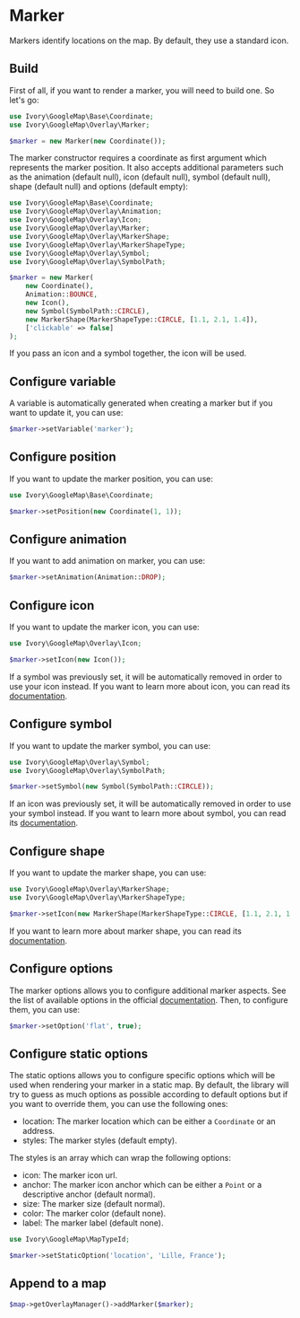 # Marker

Markers identify locations on the map. By default, they use a standard icon.

## Build

First of all, if you want to render a marker, you will need to build one. So let's go:

``` php
use Ivory\GoogleMap\Base\Coordinate;
use Ivory\GoogleMap\Overlay\Marker;

$marker = new Marker(new Coordinate());
```

The marker constructor requires a coordinate as first argument which represents the marker position. It also accepts 
additional parameters such as the animation (default null), icon (default null), symbol (default null), shape (default
null) and options (default empty):

``` php
use Ivory\GoogleMap\Base\Coordinate;
use Ivory\GoogleMap\Overlay\Animation;
use Ivory\GoogleMap\Overlay\Icon;
use Ivory\GoogleMap\Overlay\Marker;
use Ivory\GoogleMap\Overlay\MarkerShape;
use Ivory\GoogleMap\Overlay\MarkerShapeType;
use Ivory\GoogleMap\Overlay\Symbol;
use Ivory\GoogleMap\Overlay\SymbolPath;

$marker = new Marker(
    new Coordinate(),
    Animation::BOUNCE,
    new Icon(),
    new Symbol(SymbolPath::CIRCLE),
    new MarkerShape(MarkerShapeType::CIRCLE, [1.1, 2.1, 1.4]),
    ['clickable' => false]
);
```

If you pass an icon and a symbol together, the icon will be used.

## Configure variable

A variable is automatically generated when creating a marker but if you want to update it, you can use:

``` php
$marker->setVariable('marker');
```

## Configure position

If you want to update the marker position, you can use:

``` php
use Ivory\GoogleMap\Base\Coordinate;

$marker->setPosition(new Coordinate(1, 1));
```

## Configure animation

If you want to add animation on marker, you can use:

``` php
$marker->setAnimation(Animation::DROP);
```

## Configure icon

If you want to update the marker icon, you can use:

``` php
use Ivory\GoogleMap\Overlay\Icon;

$marker->setIcon(new Icon());
```

If a symbol was previously set, it will be automatically removed in order to use your icon instead. If you want to
learn more about icon, you can read its [documentation](/doc/overlay/icon.md).

## Configure symbol

If you want to update the marker symbol, you can use:

``` php
use Ivory\GoogleMap\Overlay\Symbol;
use Ivory\GoogleMap\Overlay\SymbolPath;

$marker->setSymbol(new Symbol(SymbolPath::CIRCLE));
```

If an icon was previously set, it will be automatically removed in order to use your symbol instead. If you want to
learn more about symbol, you can read its [documentation](/doc/overlay/symbol.md).

## Configure shape

If you want to update the marker shape, you can use:

``` php
use Ivory\GoogleMap\Overlay\MarkerShape;
use Ivory\GoogleMap\Overlay\MarkerShapeType;

$marker->setIcon(new MarkerShape(MarkerShapeType::CIRCLE, [1.1, 2.1, 1.4]));
```

If you want to learn more about marker shape, you can read its [documentation](/doc/overlay/marker_shape.md).

## Configure options

The marker options allows you to configure additional marker aspects. See the list of available options in the 
official [documentation](https://developers.google.com/maps/documentation/javascript/reference#MarkerOptions). 
Then, to configure them, you can use:

``` php
$marker->setOption('flat', true);
```

## Configure static options

The static options allows you to configure specific options which will be used when rendering your marker in a static 
map. By default, the library will try to guess as much options as possible according to default options but if you 
want to override them, you can use the following ones:

 - location: The marker location which can be either a `Coordinate` or an address.
 - styles: The marker styles (default empty).
 
The styles is an array which can wrap the following options:

 - icon: The marker icon url.
 - anchor: The marker icon anchor which can be either a `Point` or a descriptive anchor (default normal).
 - size: The marker size (default normal).
 - color: The marker color (default none).
 - label: The marker label (default none).

``` php
use Ivory\GoogleMap\MapTypeId;

$marker->setStaticOption('location', 'Lille, France');
```

## Append to a map

``` php
$map->getOverlayManager()->addMarker($marker);
```
